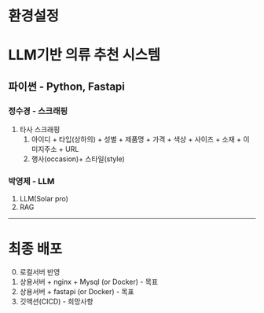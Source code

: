 # 환경설정

# LLM기반 의류 추천 시스템

## 파이썬 - Python, Fastapi
### 정수경 - 스크래핑
1. 타사 스크래핑
    1. 아이디 + 타입(상하의) + 성별 + 제품명 + 가격 + 색상 + 사이즈 + 소재 + 이미지주소 + URL
    2. 행사(occasion)+ 스타일(style)

### 박영제 - LLM
1. LLM(Solar pro)
2. RAG

---

# 최종 배포
0) 로컬서버 반영
1) 상용서버 + nginx + Mysql (or Docker) - 목표
2) 상용서버 + fastapi (or Docker) - 목표
3) 깃액션(CICD) - 희망사항